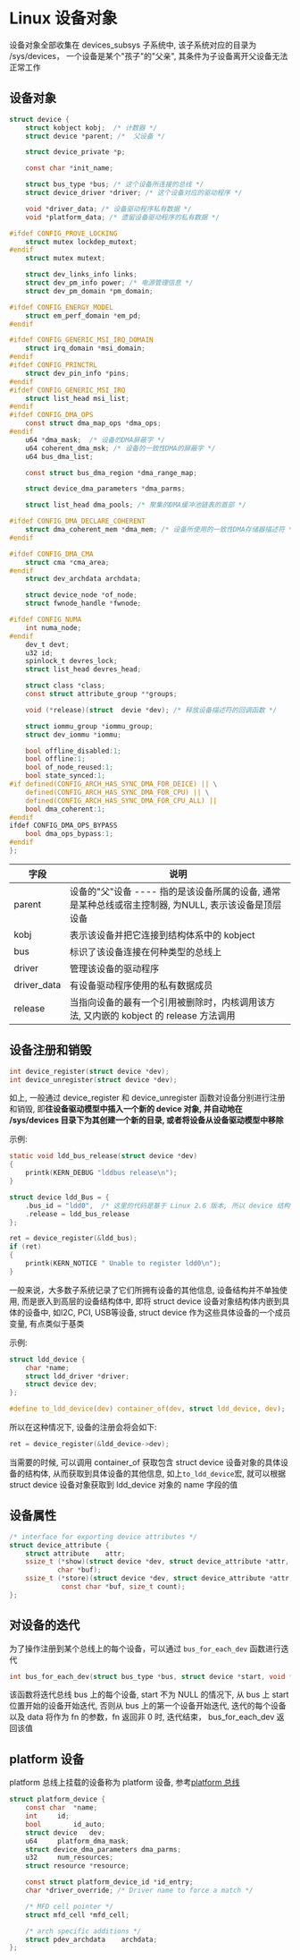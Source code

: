 # Linux 设备对象

设备对象全部收集在 devices_subsys 子系统中, 该子系统对应的目录为 /sys/devices， 一个设备是某个"孩子"的"父亲", 其条件为子设备离开父设备无法正常工作

## 设备对象

```c
struct device {
    struct kobject kobj;  /* 计数器 */
    struct device *parent; /*  父设备 */

    struct device_private *p;

    const char *init_name;

    struct bus_type *bus; /* 这个设备所连接的总线 */
    struct device_driver *driver; /* 这个设备对应的驱动程序 */

    void *driver_data; /* 设备驱动程序私有数据 */
    void *platform_data; /* 遗留设备驱动程序的私有数据 */

#ifdef CONFIG_PROVE_LOCKING
    struct mutex lockdep_mutext;
#endif
    struct mutex mutext;

    struct dev_links_info links;
    struct dev_pm_info power; /* 电源管理信息 */
    struct dev_pm_domain *pm_domain;

#ifdef CONFIG_ENERGY_MODEL
    struct em_perf_domain *em_pd;
#endif

#ifdef CONFIG_GENERIC_MSI_IRQ_DOMAIN
    struct irq_domain *msi_domain;
#endif
#ifdef CONFIG_PRINCTRL
    struct dev_pin_info *pins;
#endif
#ifdef CONFIG_GENERIC_MSI_IRQ
    struct list_head msi_list;
#endif
#ifdef CONFIG_DMA_OPS
    const struct dma_map_ops *dma_ops;
#endif
    u64 *dma_mask;  /* 设备的DMA屏蔽字 */
    u64 coherent_dma_msk; /* 设备的一致性DMA的屏蔽字 */
    u64 bus_dma_list;

    const struct bus_dma_region *dma_range_map;

    struct device_dma_parameters *dma_parms;

    struct list_head dma_pools; /* 聚集的DMA缓冲池链表的首部 */

#ifdef CONFIG_DMA_DECLARE_COHERENT
    struct dma_coherent_mem *dma_mem; /* 设备所使用的一致性DMA存储器描述符 */
#endif

#ifdef CONFIG_DMA_CMA
    struct cma *cma_area;
#endif
    struct dev_archdata archdata;

    struct device_node *of_node;
    struct fwnode_handle *fwnode;

#ifdef CONFIG_NUMA
    int numa_node;
#endif
    dev_t devt;
    u32 id;
    spinlock_t devres_lock;
    struct list_head devres_head;

    struct class *class;
    const struct attribute_group **groups;

    void (*release)(struct  devie *dev); /* 释放设备描述符的回调函数 */

    struct iommu_group *iommu_group;
    struct dev_iommu *iommu;

    bool offline_disabled:1;
    bool offline:1;
    bool of_node_reused:1;
    bool state_synced:1;
#if defined(CONFIG_ARCH_HAS_SYNC_DMA_FOR_DEICE) || \
    defined(CONFIG_ARCH_HAS_SYNC_DMA_FOR_CPU) || \
    defined(CONFIG_ARCH_HAS_SYNC_DMA_FOR_CPU_ALL) ||
    bool dma_coherent:1;
#endif
ifdef CONFIG_DMA_OPS_BYPASS
    bool dma_ops_bypass:1;
#endif
};

```

| 字段       | 说明                                                |
| ---------- | ----------------------------------------------------|
| parent     | 设备的"父"设备 ---- 指的是该设备所属的设备, 通常是某种总线或宿主控制器, 为NULL, 表示该设备是顶层设备 |
| kobj       | 表示该设备并把它连接到结构体系中的 kobject |
| bus        | 标识了该设备连接在何种类型的总线上 |
| driver     | 管理该设备的驱动程序 |
| driver_data | 有设备驱动程序使用的私有数据成员 |
| release    | 当指向设备的最有一个引用被删除时，内核调用该方法, 又内嵌的 kobject 的 release 方法调用 |


## 设备注册和销毁

```c
int device_register(struct device *dev);
int device_unregister(struct device *dev);
```

如上, 一般通过 device_register 和 device_unregister 函数对设备分别进行注册和销毁, 即**往设备驱动模型中插入一个新的 device 对象, 并自动地在 /sys/devices 目录下为其创建一个新的目录, 或者将设备从设备驱动模型中移除**


示例:
```c
static void ldd_bus_release(struct device *dev)
{
    printk(KERN_DEBUG "lddbus release\n");
}

struct device ldd_Bus = {
    .bus_id = "ldd0",  /* 这里的代码是基于 Linux 2.6 版本, 所以 device 结构体中有 bus_id 成员 */
    .release = ldd_bus_release
};

ret = device_register(&ldd_bus);
if (ret)
{
    printk(KERN_NOTICE " Unable to register ldd0\n");
}
```

一般来说，大多数子系统记录了它们所拥有设备的其他信息, 设备结构并不单独使用, 而是嵌入到高层的设备结构体中, 即将 struct device 设备对象结构体内嵌到具体的设备中, 如I2C, PCI, USB等设备, struct device 作为这些具体设备的一个成员变量, 有点类似于基类

示例:

```c
struct ldd_device {
    char *name;
    struct ldd_driver *driver;
    struct device dev;
};

#define to_ldd_device(dev) container_of(dev, struct ldd_device, dev);
```

所以在这种情况下, 设备的注册会将会如下:

```c
ret = device_register(&ldd_device->dev);
```

当需要的时候, 可以调用 container_of 获取包含 struct device 设备对象的具体设备的结构体, 从而获取到具体设备的其他信息, 如上`to_ldd_device`宏, 就可以根据 struct device 设备对象获取到 ldd_device 对象的 name 字段的值


## 设备属性

```c
/* interface for exporting device attributes */
struct device_attribute {
    struct attribute    attr;
    ssize_t (*show)(struct device *dev, struct device_attribute *attr,
            char *buf);
    ssize_t (*store)(struct device *dev, struct device_attribute *attr,
             const char *buf, size_t count);
};
```

## 对设备的迭代

为了操作注册到某个总线上的每个设备，可以通过 `bus_for_each_dev` 函数进行迭代

```c
int bus_for_each_dev(struct bus_type *bus, struct device *start, void *data, int (*fn)(struct device *, void *));
```

该函数将迭代总线 bus 上的每个设备, start 不为 NULL 的情况下, 从 bus 上 start 位置开始的设备开始迭代, 否则从 bus 上的第一个设备开始迭代, 迭代的每个设备以及 data 将作为 fn 的参数，fn 返回非 0 时, 迭代结束， bus_for_each_dev 返回该值


## platform 设备

platform 总线上挂载的设备称为 platform 设备, 参考[platform 总线](./bus_type.md#platform_bus)

```c
struct platform_device {
    const char  *name;
    int     id;
    bool        id_auto;
    struct device   dev;
    u64     platform_dma_mask;
    struct device_dma_parameters dma_parms;
    u32     num_resources;
    struct resource *resource;

    const struct platform_device_id *id_entry;
    char *driver_override; /* Driver name to force a match */

    /* MFD cell pointer */
    struct mfd_cell *mfd_cell;

    /* arch specific additions */
    struct pdev_archdata    archdata;
};
```
